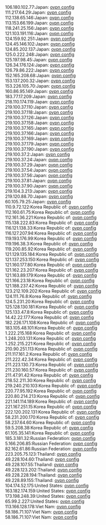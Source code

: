 106.180.102.77:Japan: [ovpn config](vpn/106_180_102_77.ovpn)  
111.217.64.29:Japan: [ovpn config](vpn/111_217_64_29.ovpn)  
112.138.65.146:Japan: [ovpn config](vpn/112_138_65_146.ovpn)  
113.153.66.199:Japan: [ovpn config](vpn/113_153_66_199.ovpn)  
118.241.25.156:Japan: [ovpn config](vpn/118_241_25_156.ovpn)  
121.103.191.116:Japan: [ovpn config](vpn/121_103_191_116.ovpn)  
124.159.92.251:Japan: [ovpn config](vpn/124_159_92_251.ovpn)  
124.45.146.102:Japan: [ovpn config](vpn/124_45_146_102.ovpn)  
124.85.202.137:Japan: [ovpn config](vpn/124_85_202_137.ovpn)  
125.0.222.248:Japan: [ovpn config](vpn/125_0_222_248.ovpn)  
125.197.98.45:Japan: [ovpn config](vpn/125_197_98_45.ovpn)  
126.34.176.124:Japan: [ovpn config](vpn/126_34_176_124.ovpn)  
126.79.86.222:Japan: [ovpn config](vpn/126_79_86_222.ovpn)  
152.165.208.68:Japan: [ovpn config](vpn/152_165_208_68.ovpn)  
153.137.200.32:Japan: [ovpn config](vpn/153_137_200_32.ovpn)  
153.226.105.70:Japan: [ovpn config](vpn/153_226_105_70.ovpn)  
160.86.95.149:Japan: [ovpn config](vpn/160_86_95_149.ovpn)  
183.77.17.209:Japan: [ovpn config](vpn/183_77_17_209.ovpn)  
218.110.174.119:Japan: [ovpn config](vpn/218_110_174_119.ovpn)  
219.100.37.110:Japan: [ovpn config](vpn/219_100_37_110.ovpn)  
219.100.37.118:Japan: [ovpn config](vpn/219_100_37_118.ovpn)  
219.100.37.126:Japan: [ovpn config](vpn/219_100_37_126.ovpn)  
219.100.37.158:Japan: [ovpn config](vpn/219_100_37_158.ovpn)  
219.100.37.165:Japan: [ovpn config](vpn/219_100_37_165.ovpn)  
219.100.37.166:Japan: [ovpn config](vpn/219_100_37_166.ovpn)  
219.100.37.169:Japan: [ovpn config](vpn/219_100_37_169.ovpn)  
219.100.37.179:Japan: [ovpn config](vpn/219_100_37_179.ovpn)  
219.100.37.190:Japan: [ovpn config](vpn/219_100_37_190.ovpn)  
219.100.37.2:Japan: [ovpn config](vpn/219_100_37_2.ovpn)  
219.100.37.24:Japan: [ovpn config](vpn/219_100_37_24.ovpn)  
219.100.37.29:Japan: [ovpn config](vpn/219_100_37_29.ovpn)  
219.100.37.54:Japan: [ovpn config](vpn/219_100_37_54.ovpn)  
219.100.37.56:Japan: [ovpn config](vpn/219_100_37_56.ovpn)  
219.100.37.81:Japan: [ovpn config](vpn/219_100_37_81.ovpn)  
219.100.37.90:Japan: [ovpn config](vpn/219_100_37_90.ovpn)  
219.104.3.213:Japan: [ovpn config](vpn/219_104_3_213.ovpn)  
219.120.88.70:Japan: [ovpn config](vpn/219_120_88_70.ovpn)  
60.105.79.25:Japan: [ovpn config](vpn/60_105_79_25.ovpn)  
110.9.72.122:Korea Republic of: [ovpn config](vpn/110_9_72_122.ovpn)  
112.160.61.75:Korea Republic of: [ovpn config](vpn/112_160_61_75.ovpn)  
112.161.36.221:Korea Republic of: [ovpn config](vpn/112_161_36_221.ovpn)  
115.138.222.83:Korea Republic of: [ovpn config](vpn/115_138_222_83.ovpn)  
116.121.138.33:Korea Republic of: [ovpn config](vpn/116_121_138_33.ovpn)  
116.127.207.94:Korea Republic of: [ovpn config](vpn/116_127_207_94.ovpn)  
119.193.176.99:Korea Republic of: [ovpn config](vpn/119_193_176_99.ovpn)  
119.196.38.3:Korea Republic of: [ovpn config](vpn/119_196_38_3.ovpn)  
119.200.85.92:Korea Republic of: [ovpn config](vpn/119_200_85_92.ovpn)  
121.129.135.184:Korea Republic of: [ovpn config](vpn/121_129_135_184.ovpn)  
121.137.253.150:Korea Republic of: [ovpn config](vpn/121_137_253_150.ovpn)  
121.160.177.80:Korea Republic of: [ovpn config](vpn/121_160_177_80.ovpn)  
121.162.23.207:Korea Republic of: [ovpn config](vpn/121_162_23_207.ovpn)  
121.163.89.179:Korea Republic of: [ovpn config](vpn/121_163_89_179.ovpn)  
121.166.23.18:Korea Republic of: [ovpn config](vpn/121_166_23_18.ovpn)  
121.188.237.42:Korea Republic of: [ovpn config](vpn/121_188_237_42.ovpn)  
123.212.109.202:Korea Republic of: [ovpn config](vpn/123_212_109_202.ovpn)  
124.111.76.8:Korea Republic of: [ovpn config](vpn/124_111_76_8.ovpn)  
124.5.231.20:Korea Republic of: [ovpn config](vpn/124_5_231_20.ovpn)  
125.128.130.181:Korea Republic of: [ovpn config](vpn/125_128_130_181.ovpn)  
125.133.47.8:Korea Republic of: [ovpn config](vpn/125_133_47_8.ovpn)  
14.42.22.177:Korea Republic of: [ovpn config](vpn/14_42_22_177.ovpn)  
182.226.171.108:Korea Republic of: [ovpn config](vpn/182_226_171_108.ovpn)  
183.105.48.101:Korea Republic of: [ovpn config](vpn/183_105_48_101.ovpn)  
1.222.215.168:Korea Republic of: [ovpn config](vpn/1_222_215_168.ovpn)  
1.248.203.131:Korea Republic of: [ovpn config](vpn/1_248_203_131.ovpn)  
1.252.215.221:Korea Republic of: [ovpn config](vpn/1_252_215_221.ovpn)  
210.90.251.113:Korea Republic of: [ovpn config](vpn/210_90_251_113.ovpn)  
211.117.161.2:Korea Republic of: [ovpn config](vpn/211_117_161_2.ovpn)  
211.222.42.34:Korea Republic of: [ovpn config](vpn/211_222_42_34.ovpn)  
211.223.130.73:Korea Republic of: [ovpn config](vpn/211_223_130_73.ovpn)  
211.230.160.57:Korea Republic of: [ovpn config](vpn/211_230_160_57.ovpn)  
211.47.91.42:Korea Republic of: [ovpn config](vpn/211_47_91_42.ovpn)  
218.52.211.30:Korea Republic of: [ovpn config](vpn/218_52_211_30.ovpn)  
219.240.210.103:Korea Republic of: [ovpn config](vpn/219_240_210_103.ovpn)  
220.77.95.192:Korea Republic of: [ovpn config](vpn/220_77_95_192.ovpn)  
220.80.214.213:Korea Republic of: [ovpn config](vpn/220_80_214_213.ovpn)  
221.141.114.189:Korea Republic of: [ovpn config](vpn/221_141_114_189.ovpn)  
221.167.251.15:Korea Republic of: [ovpn config](vpn/221_167_251_15.ovpn)  
222.120.202.131:Korea Republic of: [ovpn config](vpn/222_120_202_131.ovpn)  
58.231.200.170:Korea Republic of: [ovpn config](vpn/58_231_200_170.ovpn)  
58.237.64.60:Korea Republic of: [ovpn config](vpn/58_237_64_60.ovpn)  
59.5.208.38:Korea Republic of: [ovpn config](vpn/59_5_208_38.ovpn)  
61.105.35.141:Korea Republic of: [ovpn config](vpn/61_105_35_141.ovpn)  
185.3.181.32:Russian Federation: [ovpn config](vpn/185_3_181_32.ovpn)  
5.166.206.85:Russian Federation: [ovpn config](vpn/5_166_206_85.ovpn)  
82.162.61.86:Russian Federation: [ovpn config](vpn/82_162_61_86.ovpn)  
223.205.75.123:Thailand: [ovpn config](vpn/223_205_75_123.ovpn)  
49.228.104.60:Thailand: [ovpn config](vpn/49_228_104_60.ovpn)  
49.228.107.55:Thailand: [ovpn config](vpn/49_228_107_55.ovpn)  
49.228.123.202:Thailand: [ovpn config](vpn/49_228_123_202.ovpn)  
49.228.228.194:Thailand: [ovpn config](vpn/49_228_228_194.ovpn)  
49.228.89.155:Thailand: [ovpn config](vpn/49_228_89_155.ovpn)  
104.174.52.175:United States: [ovpn config](vpn/104_174_52_175.ovpn)  
163.182.174.159:United States: [ovpn config](vpn/163_182_174_159.ovpn)  
173.198.248.39:United States: [ovpn config](vpn/173_198_248_39.ovpn)  
65.99.2.227:United States: [ovpn config](vpn/65_99_2_227.ovpn)  
113.166.128.178:Viet Nam: [ovpn config](vpn/113_166_128_178.ovpn)  
58.186.71.107:Viet Nam: [ovpn config](vpn/58_186_71_107.ovpn)  
58.186.71.107:Viet Nam: [ovpn config](vpn/58_186_71_107.ovpn)  

